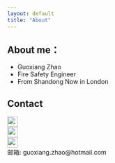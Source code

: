```yaml
---
layout: default
title: "About"
---
```


## About me：

* Guoxiang Zhao
* Fire Safety Engineer
* From Shandong Now in London

## Contact

<p class="contact">
 <a href="https://www.weibo.com/guoxiangzhao" title="微博联系我"><img src="http://www.sinaimg.cn/blog/developer/wiki/LOGO_32x32.png" width="24" height="24" style="display:inline-block;vertical-align:middle"></a><br/>
 <a href="https://twitter.com/guoxiangzhao_" title="Twitter联系我"><img src="https://www.twitter.com/favicon.ico" width="24" height="24" style="display:inline-block;vertical-align:middle"></a><br/>
 <a href="https://github.com/guoxiangzhao" title="Github联系我"><img src="http://www.github.com/favicon.ico" width="24" height="24" style="display:inline-block;vertical-align:middle"></a><br/>
邮箱: guoxiang.zhao@hotmail.com 
</p>

